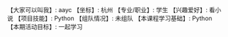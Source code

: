 【大家可以叫我】: aayc
【坐标】: 杭州
【专业/职业】: 学生
【兴趣爱好】: 看小说
【项目技能】: Python
【组队情况】: 未组队
【本课程学习基础】: Python
【本期活动目标】: 一起学习